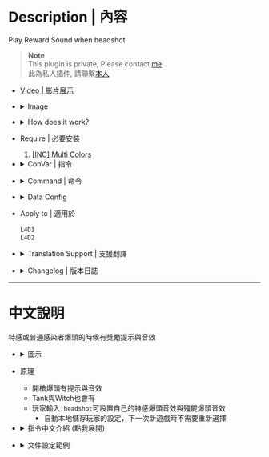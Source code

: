 # Description | 內容
Play Reward Sound when headshot

> __Note__ <br/>
This plugin is private, Please contact [me](https://github.com/fbef0102/Game-Private_Plugin#私人插件列表-private-plugins-list)<br/>
此為私人插件, 請聯繫[本人](https://github.com/fbef0102/Game-Private_Plugin#私人插件列表-private-plugins-list)

* [Video | 影片展示](https://youtu.be/w-6BEfBey64)

* <details><summary>Image</summary>

	* S.I. headshot text
    <br/>![l4d_headshot_reward_sound_1](image/l4d_headshot_reward_sound_1.jpg)

	* Common infected headshot text
    <br/>![l4d_headshot_reward_sound_2](image/l4d_headshot_reward_sound_2.jpg)

	* Menu select sound
    <br/>![l4d_headshot_reward_sound_3](image/l4d_headshot_reward_sound_3.jpg)
</details>

* <details><summary>How does it work?</summary>

	* Type !headshot -> select headshot sound
    * Save settings in database, players don't have to select sound from menu every time.
</details>

* Require | 必要安裝
    1. [[INC] Multi Colors](https://github.com/fbef0102/L4D1_2-Plugins/releases/tag/Multi-Colors)

* <details><summary>ConVar | 指令</summary>

	* cfg/sourcemod/l4d_headshot_reward_sound.cfg
        ```php
        // 0=Plugin off, 1=Plugin on.
        l4d_headshot_reward_sound_enable "1"

        // Changes how message displays. (0: Disable, 1:In chat, 2: In Hint Box, 3: In center text)
        l4d_headshot_reward_sound_type "3"
        ```
</details>

* <details><summary>Command | 命令</summary>
    
	* **Open menu for headshot sound personally**
		```php
		sm_headshot
		```
</details>

* <details><summary>Data Config</summary>

	* data/l4d_headshot_reward_sound.cfg
		```php
        "SI"
        {
            "num"		"3" // how many names below
            "1"
            {
                "Name"		"Off" //do not modify
                "Path"		"off" //do not modify
            }
            "2"
            {
                "Name"		"Random" //do not modify
                "Path"		"random" //do not modify
            }
            "3"
            {
                "Name"		"beep07" //Name whatevert you want
                "Path"		"ui/beep07.wav" //sound path, relative to sound/
            }
        }
		```
</details>

* Apply to | 適用於
    ```
    L4D1
    L4D2
    ```

* <details><summary>Translation Support | 支援翻譯</summary>

	```
	English
	繁體中文
	简体中文
	```
</details>

* <details><summary>Changelog | 版本日誌</summary>

    * v1.2 (2024-1-8)
        * Fixed Sound Error

    * v1.1 (2023-3-9)
        * Add sound select menu, player can choose S.I headshot sound and C.I. headshot sound personally
        * Add Data Config
        * Translation Support
        * Cookie Save

    * v1.0 (2022-11-27)
	    * Initial Release
</details>

- - - -
# 中文說明
特感或普通感染者爆頭的時候有獎勵提示與音效

* <details><summary>圖示</summary>

	* 特感爆頭提示
    <br/>![l4d_headshot_reward_sound_1_zho](image/zho/l4d_headshot_reward_sound_1_zho.jpg)

	* 殭屍爆頭提示
    <br/>![l4d_headshot_reward_sound_2_zho](image/zho/l4d_headshot_reward_sound_2_zho.jpg)

	* 玩家自己設置爆頭音效
    <br/>![l4d_headshot_reward_sound_3_zho](image/zho/l4d_headshot_reward_sound_3_zho.jpg)
</details>

* 原理
    * 開槍爆頭有提示與音效
    * Tank與Witch也會有
    * 玩家輸入```!headshot```可設置自己的特感爆頭音效與殭屍爆頭音效
      * 自動本地儲存玩家的設定，下一次新遊戲時不需要重新選擇

* <details><summary>指令中文介紹 (點我展開)</summary>

    * cfg/sourcemod/l4d2_survivor_shove_power.cfg
        ```php
        // 0=關閉插件, 1=啟動插件
        l4d_headshot_reward_sound_enable "1"

        // 爆頭提示該如何顯示. (0: 不提示, 1: 聊天框, 2: 黑底白字框, 3: 螢幕正中間)
        l4d_headshot_reward_sound_type "3"
        ```
</details>

* <details><summary>文件設定範例</summary>

	* data/l4d_headshot_reward_sound.cfg
		```php
        "SI"
        {
            "num"		"3" // 以下名字數量
            "1"
            {
                "Name"		"Off" //不要修改
                "Path"		"off" //不要修改
            }
            "2"
            {
                "Name"		"Random" //不要修改
                "Path"		"random" //不要修改
            }
            "3"
            {
                "Name"		"beep07" // 名稱自取
                "Path"		"ui/beep07.wav" // 填寫音效檔案路徑，路徑相對於sound/ 資料夾
            }
        }
		```
</details>